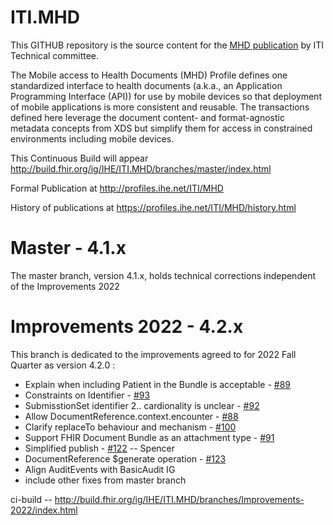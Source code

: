 
# ITI.MHD 
This GITHUB repository is the source content for the [MHD publication](https://profiles.ihe.net/ITI/MHD/) by ITI Technical committee. 

The Mobile access to Health Documents (MHD) Profile defines one standardized interface to 
health documents (a.k.a., an Application Programming Interface (API)) for use by mobile devices 
so that deployment of mobile applications is more consistent and reusable. 
The transactions defined here leverage the document content- and format-agnostic metadata concepts 
from XDS but simplify them for access in constrained environments including mobile devices. 

This Continuous Build will appear http://build.fhir.org/ig/IHE/ITI.MHD/branches/master/index.html

Formal Publication at http://profiles.ihe.net/ITI/MHD

History of publications at https://profiles.ihe.net/ITI/MHD/history.html 

# Master - 4.1.x

The master branch, version 4.1.x, holds technical corrections independent of the Improvements 2022

# Improvements 2022 - 4.2.x

This branch is dedicated to the improvements agreed to for 2022 Fall Quarter as version 4.2.0 :

- Explain when including Patient in the Bundle is acceptable - [#89](https://github.com/IHE/ITI.MHD/issues/89)
- Constraints on Identifier - [#93](https://github.com/IHE/ITI.MHD/issues/93)
- SubmisstionSet identifier 2.. cardionality is unclear - [#92](https://github.com/IHE/ITI.MHD/issues/92)
- Allow DocumentReference.context.encounter - [#88](https://github.com/IHE/ITI.MHD/issues/88)
- Clarify replaceTo behaviour and mechanism - [#100](https://github.com/IHE/ITI.MHD/issues/100)
- Support FHIR Document Bundle as an attachment type - [#91](https://github.com/IHE/ITI.MHD/issues/91)
- Simplified publish - [#122](https://github.com/IHE/ITI.MHD/issues/122) -- Spencer
- DocumentReference $generate operation - [#123](https://github.com/IHE/ITI.MHD/issues/123)
- Align AuditEvents with BasicAudit IG
- include other fixes from master branch
    
ci-build -- http://build.fhir.org/ig/IHE/ITI.MHD/branches/Improvements-2022/index.html
